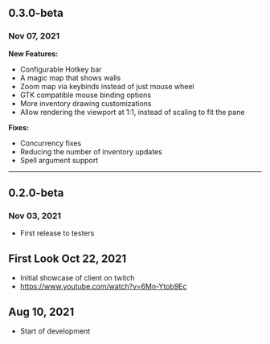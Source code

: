 ## 0.3.0-beta
### Nov 07, 2021
**New Features:**
- Configurable Hotkey bar
- A magic map that shows walls
- Zoom map via keybinds instead of just mouse wheel
- GTK compatible mouse binding options
- More inventory drawing customizations
- Allow rendering the viewport at 1:1, instead of scaling to fit the pane

**Fixes:**
- Concurrency fixes
- Reducing the number of inventory updates
- Spell argument support

---

## 0.2.0-beta
### Nov 03, 2021
- First release to testers

## First Look  Oct 22, 2021
- Initial showcase of client on twitch
- https://www.youtube.com/watch?v=6Mn-Ytob9Ec

## Aug 10, 2021
- Start of development
